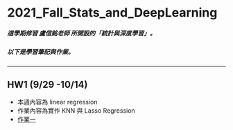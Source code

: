 # 2021_Fall_Stats_and_DeepLearning
##### 這學期修習 盧信銘老師 所開設的「統計與深度學習」。  
##### 以下是學習筆記與作業。
---
## HW1 (9/29 -10/14)
* 本週內容為 linear regression
* 作業內容為實作 KNN 與 Lasso Regression  
* [作業一](https://github.com/stephanie0324/2021_Fall_Stats_and_DeepLearning/blob/main/HW1/r10725046_HW1.ipynb)

